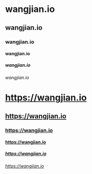 # wangjian.io
## wangjian.io
### wangjian.io
#### wangjian.io
##### wangjian.io
###### wangjian.io

# https://wangjian.io
## https://wangjian.io
### https://wangjian.io
#### https://wangjian.io
##### https://wangjian.io
###### https://wangjian.io



